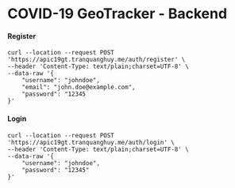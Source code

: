 # COVID-19 GeoTracker - Backend

#### Register
```curl
curl --location --request POST 'https://apic19gt.tranquanghuy.me/auth/register' \
--header 'Content-Type: text/plain;charset=UTF-8' \
--data-raw '{
	"username": "johndoe",
	"email": "john.doe@example.com",
	"password": "12345
}'
```

#### Login
```cURL
curl --location --request POST 'https://apic19gt.tranquanghuy.me/auth/login' \
--header 'Content-Type: text/plain;charset=UTF-8' \
--data-raw '{
    "username": "johndoe",
    "password": "12345"
}'
```


